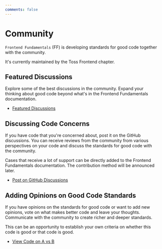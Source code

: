 ```yaml
---
comments: false
---
```


# Community

`Frontend Fundamentals` (FF) is developing standards for good code together with the community.

It's currently maintained by the Toss Frontend chapter.

## Featured Discussions

Explore some of the best discussions in the community. Expand your thinking about good code beyond what's in the Frontend Fundamentals documentation.

- [Featured Discussions](https://github.com/toss/frontend-fundamentals/discussions?discussions_q=is%3Aopen+label%3A%22%EC%84%B1%EC%A7%80+%E2%9B%B2%22)

## Discussing Code Concerns

If you have code that you're concerned about, post it on the GitHub discussions.
You can receive reviews from the community from various perspectives on your code and discuss the standards for good code with the community.

Cases that receive a lot of support can be directly added to the Frontend Fundamentals documentation. The contribution method will be announced later.

- [Post on GitHub Discussions](https://github.com/toss/frontend-fundamentals/discussions)

## Adding Opinions on Good Code Standards

If you have opinions on the standards for good code or want to add new opinions, vote on what makes better code and leave your thoughts.
Communicate with the community to create richer and deeper standards.

This can be an opportunity to establish your own criteria on whether this code is good or that code is good.

- [View Code on A vs B](https://github.com/toss/frontend-fundamentals/discussions/categories/a-vs-b)
